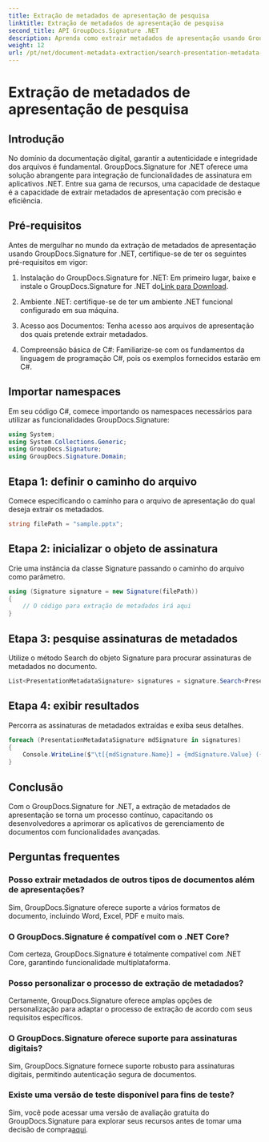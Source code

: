 ```yaml
---
title: Extração de metadados de apresentação de pesquisa
linktitle: Extração de metadados de apresentação de pesquisa
second_title: API GroupDocs.Signature .NET
description: Aprenda como extrair metadados de apresentação usando GroupDocs.Signature for .NET. Aprimore seus recursos de gerenciamento de documentos sem esforço.
weight: 12
url: /pt/net/document-metadata-extraction/search-presentation-metadata-extraction/
---
```


# Extração de metadados de apresentação de pesquisa

## Introdução
No domínio da documentação digital, garantir a autenticidade e integridade dos arquivos é fundamental. GroupDocs.Signature for .NET oferece uma solução abrangente para integração de funcionalidades de assinatura em aplicativos .NET. Entre sua gama de recursos, uma capacidade de destaque é a capacidade de extrair metadados de apresentação com precisão e eficiência.
## Pré-requisitos
Antes de mergulhar no mundo da extração de metadados de apresentação usando GroupDocs.Signature for .NET, certifique-se de ter os seguintes pré-requisitos em vigor:
1.  Instalação do GroupDocs.Signature for .NET: Em primeiro lugar, baixe e instale o GroupDocs.Signature for .NET do[Link para Download](https://releases.groupdocs.com/signature/net/).
   
2. Ambiente .NET: certifique-se de ter um ambiente .NET funcional configurado em sua máquina.
   
3. Acesso aos Documentos: Tenha acesso aos arquivos de apresentação dos quais pretende extrair metadados.
   
4. Compreensão básica de C#: Familiarize-se com os fundamentos da linguagem de programação C#, pois os exemplos fornecidos estarão em C#.

## Importar namespaces
Em seu código C#, comece importando os namespaces necessários para utilizar as funcionalidades GroupDocs.Signature:
```csharp
using System;
using System.Collections.Generic;
using GroupDocs.Signature;
using GroupDocs.Signature.Domain;
```
## Etapa 1: definir o caminho do arquivo
Comece especificando o caminho para o arquivo de apresentação do qual deseja extrair os metadados.
```csharp
string filePath = "sample.pptx";
```
## Etapa 2: inicializar o objeto de assinatura
Crie uma instância da classe Signature passando o caminho do arquivo como parâmetro.
```csharp
using (Signature signature = new Signature(filePath))
{
    // O código para extração de metadados irá aqui
}
```
## Etapa 3: pesquise assinaturas de metadados
Utilize o método Search do objeto Signature para procurar assinaturas de metadados no documento.
```csharp
List<PresentationMetadataSignature> signatures = signature.Search<PresentationMetadataSignature>(SignatureType.Metadata);
```
## Etapa 4: exibir resultados
Percorra as assinaturas de metadados extraídas e exiba seus detalhes.
```csharp
foreach (PresentationMetadataSignature mdSignature in signatures)
{
    Console.WriteLine($"\t[{mdSignature.Name}] = {mdSignature.Value} ({mdSignature.Type})");
}
```

## Conclusão
Com o GroupDocs.Signature for .NET, a extração de metadados de apresentação se torna um processo contínuo, capacitando os desenvolvedores a aprimorar os aplicativos de gerenciamento de documentos com funcionalidades avançadas.
## Perguntas frequentes
### Posso extrair metadados de outros tipos de documentos além de apresentações?
Sim, GroupDocs.Signature oferece suporte a vários formatos de documento, incluindo Word, Excel, PDF e muito mais.
### O GroupDocs.Signature é compatível com o .NET Core?
Com certeza, GroupDocs.Signature é totalmente compatível com .NET Core, garantindo funcionalidade multiplataforma.
### Posso personalizar o processo de extração de metadados?
Certamente, GroupDocs.Signature oferece amplas opções de personalização para adaptar o processo de extração de acordo com seus requisitos específicos.
### O GroupDocs.Signature oferece suporte para assinaturas digitais?
Sim, GroupDocs.Signature fornece suporte robusto para assinaturas digitais, permitindo autenticação segura de documentos.
### Existe uma versão de teste disponível para fins de teste?
 Sim, você pode acessar uma versão de avaliação gratuita do GroupDocs.Signature para explorar seus recursos antes de tomar uma decisão de compra[aqui](https://releases.groupdocs.com/).